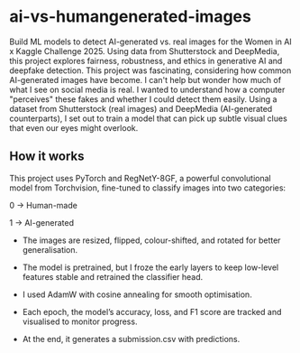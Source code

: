 # ai-vs-humangenerated-images
Build ML models to detect AI-generated vs. real images for the Women in AI x Kaggle Challenge 2025. Using data from Shutterstock and DeepMedia, this project explores fairness, robustness, and ethics in generative AI and deepfake detection.
This project was fascinating, considering how common AI-generated images have become. I can't help but wonder how much of what I see on social media is real. I wanted to understand how a computer "perceives" these fakes and whether I could detect them easily.
Using a dataset from Shutterstock (real images) and DeepMedia (AI-generated counterparts), I set out to train a model that can pick up subtle visual clues that even our eyes might overlook.

## How it works
This project uses PyTorch and RegNetY-8GF, a powerful convolutional model from Torchvision, fine-tuned to classify images into two categories:

0 → Human-made

1 → AI-generated

* The images are resized, flipped, colour-shifted, and rotated for better generalisation.

* The model is pretrained, but I froze the early layers to keep low-level features stable and retrained the classifier head.

* I used AdamW with cosine annealing for smooth optimisation.

* Each epoch, the model’s accuracy, loss, and F1 score are tracked and visualised to monitor progress.

* At the end, it generates a submission.csv with predictions.
